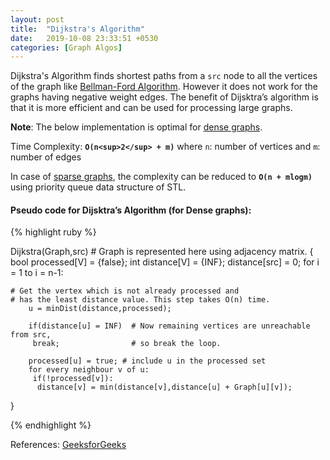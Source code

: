 ```yaml
---
layout: post
title:  "Dijkstra's Algorithm"
date:   2019-10-08 23:33:51 +0530
categories: [Graph Algos]
---
```


Dijkstra's Algorithm finds shortest paths from a `src` node to all the vertices of the graph like [Bellman-Ford Algorithm][bf]. However it does not work for the graphs having negative weight edges. The benefit of Dijsktra’s algorithm
is that it is more efficient and can be used for processing large graphs.

**Note**: The below implementation is optimal for [dense graphs][dg].

Time Complexity: **`O(n<sup>2</sup> + m)`** 
where `n`: number of vertices and `m`: number of edges

In case of [sparse graphs][sg], the complexity can be reduced to **`O(n + mlogm)`** using priority queue data structure of STL.

#### Pseudo code for Dijsktra’s Algorithm (for Dense graphs):

{% highlight ruby %}

Dijkstra(Graph,src) # Graph is represented here using adjacency matrix. 
{
	bool processed[V] = {false};
	int distance[V] = {INF};
	distance[src] = 0;
	for i = 1 to i = n-1:
	
	# Get the vertex which is not already processed and 
	# has the least distance value. This step takes O(n) time.
		u = minDist(distance,processed); 
		
		if(distance[u] = INF)  # Now remaining vertices are unreachable from src,
		 break;				   # so break the loop.
		 
		processed[u] = true; # include u in the processed set
		for every neighbour v of u:
		 if(!processed[v]):
		  distance[v] = min(distance[v],distance[u] + Graph[u][v]);		  
}
			

{% endhighlight %}

References: [GeeksforGeeks][gfg]

[bf]: https://devyash17.github.io/graph%20algos/2019/10/06/bellman-ford-algorithm.html
[dg]: https://en.wikipedia.org/wiki/Dense_graph
[sg]: https://xlinux.nist.gov/dads/HTML/sparsegraph.html
[gfg]: https://www.geeksforgeeks.org/dijkstras-shortest-path-algorithm-greedy-algo-7/